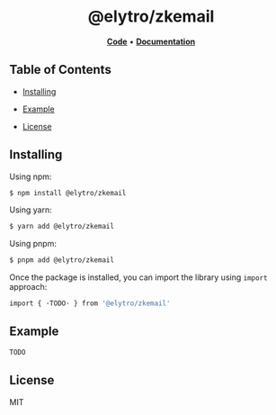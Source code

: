<h1 align="center">
   <b>
        @elytro/zkemail
    </b>
</h1>

<p align="center"></p>

<p align="center">
    <a href="https://github.com/SoulWallet/elytro-wallet-lib/tree/develop/packages/soulwallet-zkemail"><b>Code</b></a> •
    <a href="https://github.com/SoulWallet/elytro-wallet-lib/blob/develop/packages/soulwallet-zkemail/docs/modules.md"><b>Documentation</b></a>
</p>


## Table of Contents

  - [Installing](#installing)
    
  - [Example](#example)

  - [License](#license)



## Installing

Using npm:

```bash
$ npm install @elytro/zkemail
```

Using yarn:

```bash
$ yarn add @elytro/zkemail
```

Using pnpm:

```bash
$ pnpm add @elytro/zkemail
```

Once the package is installed, you can import the library using `import` approach:

```bash
import { ·TODO· } from '@elytro/zkemail'
```



## Example

```typescript
TODO
```



## License

MIT